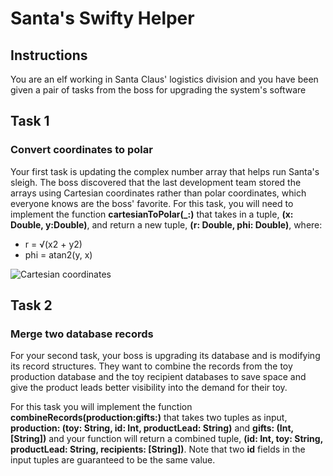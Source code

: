 # Santa's Swifty Helper

## Instructions
You are an elf working in Santa Claus' logistics division and you have been given a pair of tasks from the boss for upgrading the system's software

## Task 1
### Convert coordinates to polar
Your first task is updating the complex number array that helps run Santa's sleigh. The boss discovered that the last development team stored the arrays using Cartesian coordinates rather than polar coordinates, which everyone knows are the boss' favorite.
For this task, you will need to implement the function **cartesianToPolar(_:)** that takes in a tuple, **(x: Double, y:Double)**, and return a new tuple, **(r: Double, phi: Double)**, where:
- r = √(x2 + y2)
- phi = atan2(y, x)

![Cartesian coordinates](https://exercism-static.s3.eu-west-1.amazonaws.com/content/polar_to_cartesian.png)

## Task 2
### Merge two database records
For your second task, your boss is upgrading its database and is modifying its record structures. They want to combine the records from the toy production database and the toy recipient databases to save space and give the product leads better visibility into the demand for their toy.

For this task you will implement the function **combineRecords(production:gifts:)** that takes two tuples as input, **production: (toy: String, id: Int, productLead: String)** and **gifts: (Int, [String])** and your function will return a combined tuple, **(id: Int, toy: String, productLead: String, recipients: [String])**.
Note that two **id** fields in the input tuples are guaranteed to be the same value.